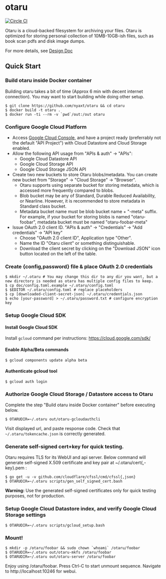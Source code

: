 # otaru
[![Circle CI](https://circleci.com/gh/nyaxt/otaru/tree/master.svg?style=shield&circle-token=99fc14b26125325054679985cf796989fcc1b8be)](https://circleci.com/gh/nyaxt/otaru/tree/master)

Otaru is a cloud-backed filesystem for archiving your files. Otaru is optimized for storing personal collection of 10MB-10GB-ish files, such as book scan pdfs and disk image dumps.

For more details, see [Design Doc](https://docs.google.com/document/d/1j57oi9LrB8Viycwx3a9B5_Bgc9tzRir3RyBr6gwBu5g/edit?usp=sharing)

## Quick Start

### Build otaru inside Docker container
Building otaru takes a bit of time (Approx 6 min with decent internet connection). You may want to start building while doing other setup.

    $ git clone https://github.com/nyaxt/otaru && cd otaru
    $ docker build -t otaru .
    $ docker run -ti --rm -v `pwd`/out:/out otaru

### Configure Google Cloud Platform
- Access [Google Cloud Console](https://console.developers.google.com), and have a project ready (preferrably not the default "API Project") with Cloud Datastore and Cloud Storage enabled.
- Allow the following API usage from "APIs & auth" -> "APIs":
  - Google Cloud Datastore API
  - Google Cloud Storage API
  - Google Cloud Storage JSON API
- Create two new buckets to store Otaru blobs/metadata. You can create new bucket from "Storage" -> "Cloud Storage" -> "Browser".
  - Otaru supports using separate bucket for storing metadata, which is accessed more frequently compared to blobs.
  - Blob bucket may be any of Standard, Durable Reduced Availability, or Nearline. However, it is recommended to store metadata in Standard class bucket.
  - Metadata bucket name must be blob bucket name + "-meta" suffix. For example, if your bucket for storing blobs is named "otaru-foobar", metadata bucket must be named "otaru-foobar-meta"
- Issue OAuth 2.0 client ID. "APIs & auth" -> "Credentials" -> "Add credentials" -> "API key"
  - Choose "OAuth 2.0 client ID", Application type "Other".
  - Name the ID "Otaru client" or something distinguishable.
  - Download the client secret by clicking on the "Download JSON" icon button located on the left of the table.

### Create {config,password} file & place OAuth 2.0 credentials

    $ mkdir ~/.otaru # You may change this dir to any dir you want, but a new directory is needed as otaru has multiple config files to keep.
    $ cp doc/config.toml.example ~/.otaru/config.toml
    $ $EDITOR ~/.otaru/config.toml # replace placeholders
    $ cp [downloaded-client-secret-json] ~/.otaru/credentials.json
    $ echo [your-password] > ~/.otaru/password.txt # configure encryption key

### Setup Google Cloud SDK

#### Install Google Cloud SDK
Install `gcloud` command per instructions: https://cloud.google.com/sdk/

#### Enable Alpha/Beta commands
    $ gcloud components update alpha beta

#### Authenticate gcloud tool
    $ gcloud auth login

### Authorize Google Cloud Storage / Datastore access to Otaru
Complete the step "Build otaru inside Docker container" before executing below.

    $ OTARUDIR=~/.otaru out/otaru-gcloudauthcli

Visit displayed url, and paste response code. Check that `~/.otaru/tokencache.json` is correctly generated.

### Generate self-signed cert+key for quick testing.
Otaru requires TLS for its WebUI and api server.
Below command will generate self-signed X.509 certificate and key pair at ~/.otaru/cert{,-key}.pem :

    $ go get -u -v github.com/cloudflare/cfssl/cmd/cfssl{,json}
    $ OTARUDIR=~/.otaru scripts/gen_self_signed_cert.bash

**Warning:** Use the generated self-signed certificates only for quick testing purposes, not for production.

### Setup Google Cloud Datastore index, and verify Google Cloud Storage settings

    $ OTARUDIR=~/.otaru scripts/gcloud_setup.bash

### Mount!
    
    $ mkdir -p /otaru/foobar && sudo chown `whoami` /otaru/foobar
    $ OTARUDIR=~/.otaru out/otaru-mkfs /otaru/foobar
    $ OTARUDIR=~/.otaru out/otaru-server /otaru/foobar

Enjoy using /otaru/foobar. Press Ctrl-C to start unmount sequence. Navigate to http://localhost:10246 for webui.
